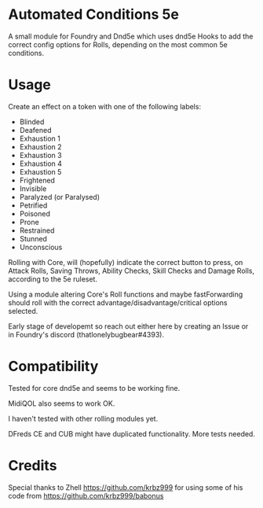 # Automated Conditions 5e
A small module for Foundry and Dnd5e which uses dnd5e Hooks to add the correct config options for Rolls, depending on the most common 5e conditions.


# Usage
Create an effect on a token with one of the following labels:
- Blinded
- Deafened
- Exhaustion 1
- Exhaustion 2
- Exhaustion 3
- Exhaustion 4
- Exhaustion 5
- Frightened
- Invisible
- Paralyzed (or Paralysed)
- Petrified
- Poisoned
- Prone
- Restrained
- Stunned
- Unconscious

Rolling with Core, will (hopefully) indicate the correct button to press, on Attack Rolls, Saving Throws, Ability Checks, Skill Checks and Damage Rolls, according to the 5e ruleset.

Using a module altering Core's Roll functions and maybe fastForwarding should roll with the correct advantage/disadvantage/critical options selected.

Early stage of developemt so reach out either here by creating an Issue or in Foundry's discord (thatlonelybugbear#4393).

# Compatibility
Tested for core dnd5e and seems to be working fine.

MidiQOL also seems to work OK.

I haven't tested with other rolling modules yet.

DFreds CE and CUB might have duplicated functionality. More tests needed.

# Credits
Special thanks to Zhell <https://github.com/krbz999> for using some of his code from <https://github.com/krbz999/babonus>
